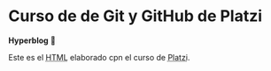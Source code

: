 # Curso de de Git y GitHub de Platzi

**Hyperblog** 💚

Este es el <abbr title="Hyper Text Markup Language">HTML</abbr> elaborado cpn el curso de  <abbr title="World Wide Web Consortium">Platzi</abbr>.